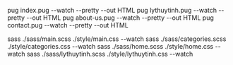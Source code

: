 <!-- - Convert to HTML - -->

pug index.pug --watch --pretty --out HTML
pug lythuytinh.pug --watch --pretty --out HTML
pug about-us.pug --watch --pretty --out HTML
pug contact.pug --watch --pretty --out HTML

<!-- - Convert to CSS - -->

sass ./sass/main.scss ./style/main.css --watch
sass ./sass/categories.scss ./style/categories.css --watch
sass ./sass/home.scss ./style/home.css --watch
sass ./sass/lythuytinh.scss ./style/lythuytinh.css --watch
